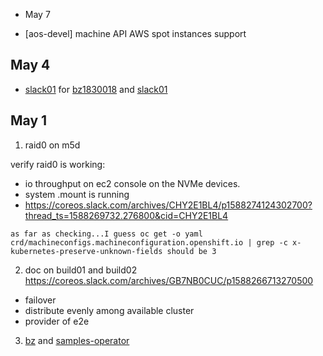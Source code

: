 
* May 7

* [aos-devel] machine API AWS spot instances support

## May 4

* [slack01](https://coreos.slack.com/archives/CHY2E1BL4/p1588269732276800) for [bz1830018](https://bugzilla.redhat.com/show_bug.cgi?id=1830018) and [slack01](https://coreos.slack.com/archives/GB7NB0CUC/p1588604917370000)




## May 1

1. raid0 on m5d

verify raid0 is working:

* io throughput on ec2 console on the NVMe devices.
* system .mount is running
* https://coreos.slack.com/archives/CHY2E1BL4/p1588274124302700?thread_ts=1588269732.276800&cid=CHY2E1BL4

```
as far as checking...I guess oc get -o yaml crd/machineconfigs.machineconfiguration.openshift.io | grep -c x-kubernetes-preserve-unknown-fields should be 3
```

2. doc on build01 and build02
https://coreos.slack.com/archives/GB7NB0CUC/p1588266713270500

* failover
* distribute evenly among available cluster
* provider of e2e

3. [bz](https://bugzilla.redhat.com/show_bug.cgi?id=1828065#c16) and [samples-operator](https://docs.openshift.com/container-platform/4.1/openshift_images/configuring-samples-operator.html)
